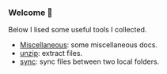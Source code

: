 ### Welcome 👋

Below I lised some useful tools I collected.

<!--
**imjliang/imjliang** is a ✨ _special_ ✨ repository because its `README.md` (this file) appears on your GitHub profile.

Here are some ideas to get you started:

- 🔭 I’m currently working on ...
- 🌱 I’m currently learning ...
- 👯 I’m looking to collaborate on ...
- 🤔 I’m looking for help with ...
- 💬 Ask me about ...
- 📫 How to reach me: ...
- 😄 Pronouns: ...
- ⚡ Fun fact: ...
-->

  - [Miscellaneous](https://github.com/jinjin-liang/Miscellaneous): some miscellaneous docs.
  - [unzip](https://github.com/imjliang/unzip/tree/master): extract files.
  - [sync](https://github.com/imjliang/sync): sync files between two local folders.
